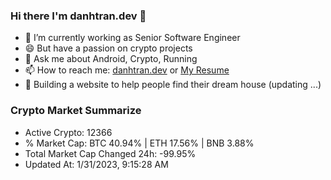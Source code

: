 ### Hi there I'm danhtran.dev 👋

- 🔭 I’m currently working as Senior Software Engineer
- 😄 But have a passion on crypto projects
- 💬 Ask me about Android, Crypto, Running 
- 📫 How to reach me: <a href="https://danhtran.dev" target="_blank">danhtran.dev</a> or <a href="Dan-Resume.pdf" target="_blank">My Resume</a>
- 🌱 Building a website to help people find their dream house (updating ...)

### Crypto Market Summarize
- Active Crypto: 12366
- % Market Cap: BTC 40.94% | ETH 17.56% | BNB 3.88%
- Total Market Cap Changed 24h: -99.95%
- Updated At: 1/31/2023, 9:15:28 AM
